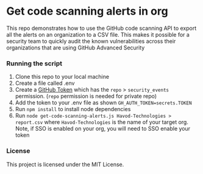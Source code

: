 # Get code scanning alerts in org 
This repo demonstrates how to use the GitHub code scanning API to export all the alerts on an organization to a CSV file. This makes it possible for a security team to quickly audit the known vulnerabilities across their organizations that are using GitHub Advanced Security

### Running the script
1. Clone this repo to your local machine
2. Create a file called .env 
3. Create a [GitHub Token](https://github.com/settings/tokens) which has the `repo` > `security_events` permission. (`repo` permission is needed for private repo)
4. Add the token to your .env file as shown `GH_AUTH_TOKEN=secrets.TOKEN`
5. Run `npm install` to install node dependencies
6. Run `node get-code-scanning-alerts.js Havod-Technologies > report.csv` where `Havod-Technologies` is the name of your target org. Note, if SSO is enabled on your org, you will need to SSO enable your token

### License
This project is licensed under the MIT License. 
